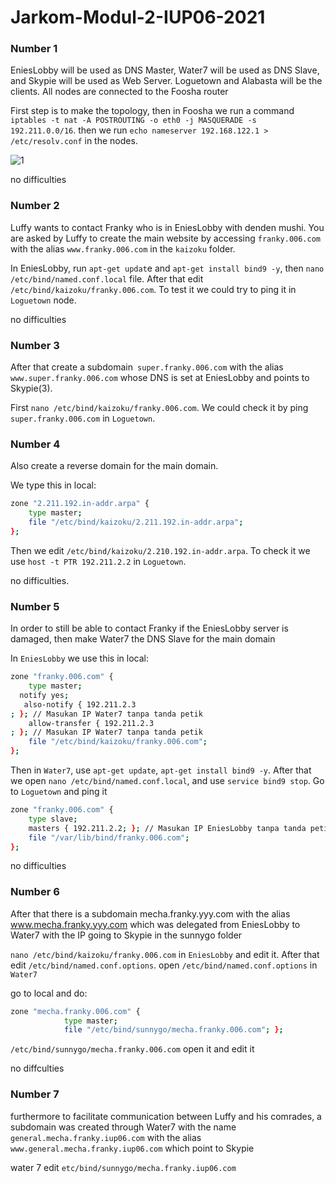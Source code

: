 # Jarkom-Modul-2-IUP06-2021

### **Number 1**

EniesLobby will be used as DNS Master, Water7 will be used as DNS Slave, and Skypie will be used as Web Server. Loguetown and Alabasta will be the clients. All nodes are connected to the Foosha router <br>

First step is to make the topology, then in Foosha we run a command `iptables -t nat -A POSTROUTING -o eth0 -j MASQUERADE -s 192.211.0.0/16`. then we run `echo nameserver 192.168.122.1 > /etc/resolv.conf` in the nodes. <br>

![1](https://user-images.githubusercontent.com/74299958/139528596-1caa4b62-969a-45d6-8b16-b5080cb5b850.jpg)

no difficulties <br>


### **Number 2**

Luffy wants to contact Franky who is in EniesLobby with denden mushi. You are asked by Luffy to create the main website by accessing `franky.006.com` with the alias `www.franky.006.com` in the `kaizoku` folder. <br>

In EniesLobby, run `apt-get updat`e and `apt-get install bind9 -y`, then `nano /etc/bind/named.conf.local` file. After that edit `/etc/bind/kaizoku/franky.006.com`. To test it we could try to ping it in `Loguetown` node. <br>

no difficulties <br>

### **Number 3**

After that create a subdomain` super.franky.006.com` with the alias` www.super.franky.006.com` whose DNS is set at EniesLobby and points to Skypie(3). <br>

First `nano /etc/bind/kaizoku/franky.006.com`. We could check it by ping `super.franky.006.com` in `Loguetown`.

### **Number 4**

Also create a reverse domain for the main domain. <br>

We type this in local: <br>
```bash
zone "2.211.192.in-addr.arpa" {
    type master;
    file "/etc/bind/kaizoku/2.211.192.in-addr.arpa";
};
```
Then we edit `/etc/bind/kaizoku/2.210.192.in-addr.arpa`. To check it we use `host -t PTR 192.211.2.2` in `Loguetown`. <br>

no difficulties. <br>

### **Number 5**

In order to still be able to contact Franky if the EniesLobby server is damaged, then make Water7 the DNS Slave for the main domain <br>

In `EniesLobby` we use this in local: <br>
```bash
zone "franky.006.com" {
    type master;
  notify yes;
   also-notify { 192.211.2.3
; }; // Masukan IP Water7 tanpa tanda petik
    allow-transfer { 192.211.2.3
; }; // Masukan IP Water7 tanpa tanda petik
    file "/etc/bind/kaizoku/franky.006.com";
};
```
Then in `Water7`, use `apt-get update`, `apt-get install bind9 -y`. After that we open `nano /etc/bind/named.conf.local`, and use `service bind9 stop`. Go to `Loguetown` and ping it <br>
```bash
zone "franky.006.com" {
    type slave;
    masters { 192.211.2.2; }; // Masukan IP EniesLobby tanpa tanda petik
    file "/var/lib/bind/franky.006.com";
};
```
no difficulties

### **Number 6**

After that there is a subdomain mecha.franky.yyy.com with the alias www.mecha.franky.yyy.com which was delegated from EniesLobby to Water7 with the IP going to Skypie in the sunnygo folder <br>

`nano /etc/bind/kaizoku/franky.006.com` in `EniesLobby` and edit it. After that edit `/etc/bind/named.conf.options`. open `/etc/bind/named.conf.options` in `Water7` <br>

go to local and do: <br>
```bash
zone "mecha.franky.006.com" {
            type master;
            file "/etc/bind/sunnygo/mecha.franky.006.com"; };
```
`/etc/bind/sunnygo/mecha.franky.006.com` open it and edit it <br>

no diffculties <br>

### **Number 7**

furthermore to facilitate communication between Luffy and his comrades, a subdomain was created through Water7 with the name <br>
`general.mecha.franky.iup06.com` with the alias `www.general.mecha.franky.iup06.com` which point to Skypie <br>

water 7 edit `etc/bind/sunnygo/mecha.franky.iup06.com` <br>









